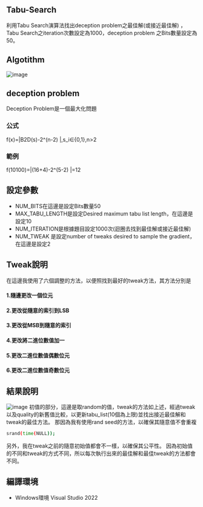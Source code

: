 
## Tabu-Search
利用Tabu Search演算法找出deception problem之最佳解(或接近最佳解) ，Tabu Search之iteration次數設定為1000，deception problem 之Bits數量設定為50。

## Algotithm 
![image](https://github.com/kailee0422/Tabu-Search/assets/71311828/93ae900a-94cf-425f-8854-708aab050365)


## deception problem 
Deception Problem是一個最大化問題
### 公式
f(x)=|B2D(s)-2^(n-2) |,s_i∈{0,1},n>2

### 範例
f(10100)=|(16+4)-2^(5-2) |=12

## 設定參數 
- NUM_BITS在這邊是設定Bits數量50
- MAX_TABU_LENGTH是設定Desired maximum tabu list length，在這邊是設定10
- NUM_ITERATION是根據題目設定1000次(迴圈去找到最佳解或接近最佳解)
- NUM_TWEAK 是設定number of tweaks desired to sample the gradient，在這邊是設定2

## Tweak說明 
在這邊我使用了六個調整的方法，以便照找到最好的tweak方法，其方法分別是 
#### 1.隨邊更改一個位元

#### 2.更改從隨意的索引到LSB

#### 3.更改從MSB到隨意的索引

#### 4.更改將二進位數值加一

#### 5.更改二進位數值偶數位元

#### 6.更改二進位數值奇數位元

## 結果說明 
![image](https://github.com/kailee0422/Tabu-Search/assets/71311828/bec30eee-9b01-4e03-a86f-e72b942974a6)
初值的部分，這邊是取random的值，tweak的方法如上述，經過tweak以及quality的新舊值比較，以更新tabu_list(10個為上限)並找出接近最佳解和tweak的最佳方法。
那因為我有使用rand seed的方法，以確保其隨意值不會重複
```bash
srand(time(NULL));
```
另外，我在tweak之前的隨意初始值都會不一樣，以確保其公平性。
因為初始值的不同和tweak的方式不同，所以每次執行出來的最佳解和最佳tweak的方法都會不同。
## 編譯環境
- Windows環境 Visual Studio 2022
